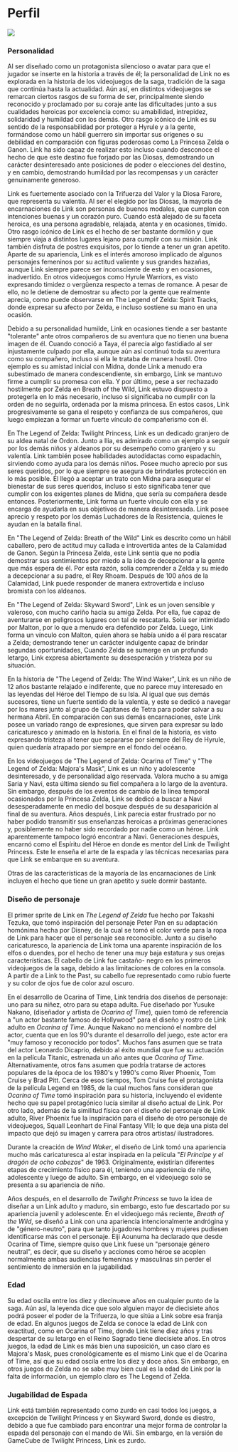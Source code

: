 # Perfil

<p>
  <img src="https://github.com/FabianDz/git_gihub_gen43/blob/master/img/Asuka8.jpg">
</p>

### Personalidad

Al ser diseñado como un protagonista silencioso o avatar para que el jugador se inserte en la historia a través de él; la personalidad de Link no es explorada en la historia de los videojuegos de la saga, tradición de la saga que continúa hasta la actualidad. Aún así, en distintos videojuegos se remarcan ciertos rasgos de su forma de ser, principalmente siendo reconocido y proclamado por su coraje ante las dificultades junto a sus cualidades heroicas por excelencia como: su amabilidad, intrepidez, solidaridad y humildad con los demás. Otro rasgo icónico de Link es su sentido de la responsabilidad por proteger a Hyrule y a la gente, formándose como un hábil guerrero sin importar sus orígenes o su debilidad en comparación con figuras poderosas como La Princesa Zelda o Ganon. Link ha sido capaz de realizar esto incluso cuando desconoce el hecho de que este destino fue forjado por las Diosas, demostrando un carácter desinteresado ante posiciones de poder o elecciones del destino, y en cambio, demostrando humildad por las recompensas y un carácter genuinamente generoso.

Link es fuertemente asociado con la Trifuerza del Valor y la Diosa Farore, que representa su valentía. Al ser el elegido por las Diosas, la mayoría de encarnaciones de Link son personas de buenos modales, que cumplen con intenciones buenas y un corazón puro. Cuando está alejado de su faceta heroica, es una persona agradable, relajada, atenta y en ocasiones, tímido. Otro rasgo icónico de Link es el hecho de ser bastante dormilón y que siempre viaja a distintos lugares lejano para cumplir con su misión. Link también disfruta de postres exquisitos, por lo tiende a tener un gran apetito. Aparte de su apariencia, Link es el interés amoroso implicado de algunos personajes femeninos por su actitud valiente y sus grandes hazañas, aunque Link siempre parece ser inconsciente de esto y en ocasiones, inadvertido. En otros videojuegos como Hyrule Warriors, es visto expresando timidez o vergüenza respecto a temas de romance. A pesar de ello, no le detiene de demostrar su afecto por la gente que realmente aprecia, como puede observarse en The Legend of Zelda: Spirit Tracks, donde expresar su afecto por Zelda, e incluso sostiene su mano en una ocasión.

Debido a su personalidad humilde, Link en ocasiones tiende a ser bastante "tolerante" ante otros compañeros de su aventura que no tienen una buena imagen de él. Cuando conoció a Taya, él parecía algo fastidiado al ser injustamente culpado por ella, aunque aún así continuó toda su aventura como su compañero, incluso si ella le trataba de manera hostil. Otro ejemplo es su amistad inicial con Midna, donde Link a menudo era subestimado de manera condescendiente, sin embargo, Link se mantuvo firme a cumplir su promesa con ella. Y por último, pese a ser rechazado hostilmente por Zelda en Breath of the Wild, Link estuvo dispuesto a protegerla en lo más necesario, incluso si significaba no cumplir con la orden de no seguirla, ordenada por la misma princesa. En estos casos, Link progresivamente se gana el respeto y confianza de sus compañeros, que luego empiezan a formar un fuerte vínculo de compañerismo con él.

En The Legend of Zelda: Twilight Princess, Link es un dedicado granjero de su aldea natal de Ordon. Junto a Ilia, es admirado como un ejemplo a seguir por los demás niños y aldeanos por su desempeño como granjero y su valentía. Link también posee habilidades autodidactas como espadachín, sirviendo como ayuda para los demás niños. Posee mucho aprecio por sus seres queridos, por lo que siempre se asegura de brindarles protección en lo más posible. Él llegó a aceptar un trato con Midna para asegurar el bienestar de sus seres queridos, incluso si esto significaba tener que cumplir con los exigentes planes de Midna, que sería su compañera desde entonces. Posteriormente, Link forma un fuerte vínculo con ella y se encarga de ayudarla en sus objetivos de manera desinteresada. Link posee aprecio y respeto por los demás Luchadores de la Resistencia, quienes le ayudan en la batalla final.

En "The Legend of Zelda: Breath of the Wild" Link es descrito como un hábil caballero, pero de actitud muy callada e introvertida antes de la Calamidad de Ganon. Según la Princesa Zelda, este Link sentía que no podía demostrar sus sentimientos por miedo a la idea de decepcionar a la gente que más espera de él. Por esta razón, solía comprender a Zelda y su miedo a decepcionar a su padre, el Rey Rhoam. Después de 100 años de la Calamidad, Link puede responder de manera extrovertida e incluso bromista con los aldeanos.

En "The Legend of Zelda: Skyward Sword", Link es un joven sensible y valeroso, con mucho cariño hacia su amiga Zelda. Por ella, fue capaz de aventurarse en peligrosos lugares con tal de rescatarla. Solía ser intimidado por Malton, por lo que a menudo era defendido por Zelda. Luego, Link forma un vínculo con Malton, quien ahora se había unido a él para rescatar a Zelda; demostrando tener un carácter indulgente capaz de brindar segundas oportunidades, Cuando Zelda se sumerge en un profundo letargo, Link expresa abiertamente su desesperación y tristeza por su situación.

En la historia de "The Legend of Zelda: The Wind Waker", Link es un niño de 12 años bastante relajado e indiferente, que no parece muy interesado en las leyendas del Héroe del Tiempo de su Isla. Al igual que sus demás sucesores, tiene un fuerte sentido de la valentía, y este se dedicó a navegar por los mares junto al grupo de Capitanes de Tetra para poder salvar a su hermana Abril. En comparación con sus demás encarnaciones, este Link posee un variado rango de expresiones, que sirven para expresar su lado caricaturesco y animado en la historia. En el final de la historia, es visto expresando tristeza al tener que separarse por siempre del Rey de Hyrule, quien quedaría atrapado por siempre en el fondo del océano.

En los videojuegos de "The Legend of Zelda: Ocarina of Time" y "The Legend of Zelda: Majora's Mask", Link es un niño y adolescente desinteresado, y de personalidad algo reservada. Valora mucho a su amiga Saria y Navi, esta última siendo su fiel compañera a lo largo de la aventura. Sin embargo, después de los eventos de cambio de la línea temporal ocasionados por la Princesa Zelda, Link se dedicó a buscar a Navi desesperadamente en medio del bosque después de su desaparición al final de su aventura. Años después, Link parecía estar frustrado por no haber podido transmitir sus enseñanzas heroicas a próximas generaciones y, posiblemente no haber sido recordado por nadie como un héroe. Link aparentemente tampoco logró encontrar a Navi. Generaciones después, encarnó como el Espíritu del Héroe en donde es mentor del Link de Twilight Princess. Este le enseña el arte de la espada y las técnicas necesarias para que Link se embarque en su aventura.

Otras de las características de la mayoría de las encarnaciones de Link incluyen el hecho que tiene un gran apetito y suele dormir bastante.

### Diseño de personaje

El primer sprite de Link en _The Legend of Zelda_ fue hecho por Takashi Tezuka, que tomó inspiración del personaje Peter Pan en su adaptación homónima hecha por Disney, de la cual se tomó el color verde para la ropa de Link para hacer que el personaje sea reconocible. Junto a su diseño caricaturesco, la apariencia de Link toma una aparente inspiración de los elfos o duendes, por el hecho de tener una muy baja estatura y sus orejas características. El cabello de Link fue castaño- negro en los primeros videojuegos de la saga, debido a las limitaciones de colores en la consola. A partir de a Link to the Past, su cabello fue representado como rubio fuerte y su color de ojos fue de color azul oscuro.

En el desarrollo de Ocarina of Time, Link tendría dos diseños de personaje: uno para su niñez, otro para su etapa adulta. Fue diseñado por Yusuke Nakano, (diseñador y artista de _Ocarina of Time_), quien tomó de referencia a "un actor bastante famoso de Hollywood" para el diseño y rostro de Link adulto en _Ocarina of Time_. Aunque Nakano no mencionó el nombre del actor, cuenta que en los 90's durante el desarrollo del juego, este actor era "muy famoso y reconocido por todos". Muchos fans asumen que se trata del actor Leonardo Dicaprio, debido al éxito mundial que fue su actuación en la película Titanic, estrenada un año antes que _Ocarina of Time_. Alternativamente, otros fans asumen que podría tratarse de actores populares de la época de los 1980's y 1990's como River Phoenix, Tom Cruise y Brad Pitt. Cerca de esos tiempos, Tom Cruise fue el protagonista de la película Legend en 1985, de la cual muchos fans consideran que _Ocarina of Time_ tomó inspiración para su historia, incluyendo el evidente hecho que su papel protagónico lucía similar al diseño actual de Link. Por otro lado, además de la similitud física con el diseño del personaje de Link adulto, River Phoenix fue la inspiración para el diseño de otro personaje de videojuegos, Squall Leonhart de Final Fantasy VIII; lo que deja una pista del impacto que dejó su imagen y carrera para otros artistas/ ilustradores.

Durante la creación de _Wind Waker_, el diseño de Link tomó una apariencia mucho más caricaturesca al estar inspirada en la película "_El Príncipe y el dragón de ocho cabezas_" de 1963. Originalmente, existirían diferentes etapas de crecimiento físico para él, teniendo una apariencia de niño, adolescente y luego de adulto. Sin embargo, en el videojuego solo se presenta a su apariencia de niño.

Años después, en el desarrollo de _Twilight Princess_ se tuvo la idea de diseñar a un Link adulto y maduro, sin embargo, esto fue descartado por su apariencia juvenil y adolescente. En el videojuego más reciente, _Breath of the Wild_, se diseñó a Link con una apariencia intencionalmente andrógina y de "género-neutro", para que tanto jugadores hombres y mujeres pudiesen identificarse más con el personaje. Eiji Aounuma ha declarado que desde Ocarina of Time, siempre quiso que Link fuese un "personaje género neutral", es decir, que su diseño y acciones como héroe se acoplen normalmente ambas audiencias femeninas y masculinas sin perder el sentimiento de inmersión en la jugabilidad.

### Edad

Su edad oscila entre los diez y diecinueve años en cualquier punto de la saga. Aún así, la leyenda dice que solo alguien mayor de diecisiete años podrá poseer el poder de la Trifuerza, lo que sitúa a Link sobre esa franja de edad. En algunos juegos de Zelda se conoce la edad de Link con exactitud, como en Ocarina of Time, donde Link tiene diez años y tras despertar de su letargo en el Reino Sagrado tiene diecisiete años. En otros juegos, la edad de Link es más bien una suposición, un caso claro es Majora's Mask, pues cronológicamente es el mismo Link que el de Ocarina of Time, así que su edad oscila entre los diez y doce años. Sin embargo, en otros juegos de Zelda no se sabe muy bien cual es la edad de Link por la falta de información, un ejemplo claro es The Legend of Zelda.

### Jugabilidad de Espada

Link está también representado como zurdo en casi todos los juegos, a excepción de Twilight Princess y en Skyward Sword, donde es diestro, debido a que fue cambiado para encontrar una mejor forma de controlar la espada del personaje con el mando de Wii. Sin embargo, en la versión de GameCube de Twilight Princess, Link es zurdo.

